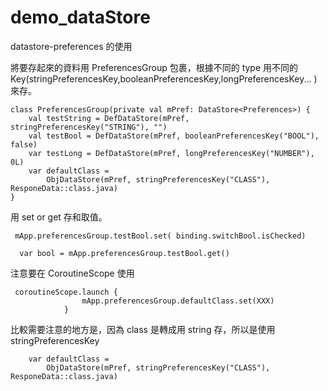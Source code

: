 # demo_dataStore
datastore-preferences 的使用


將要存起來的資料用 PreferencesGroup 包裹，根據不同的 type 用不同的 Key(stringPreferencesKey,booleanPreferencesKey,longPreferencesKey... ) 來存。
```
class PreferencesGroup(private val mPref: DataStore<Preferences>) {
    val testString = DefDataStore(mPref, stringPreferencesKey("STRING"), "")
    val testBool = DefDataStore(mPref, booleanPreferencesKey("BOOL"), false)
    var testLong = DefDataStore(mPref, longPreferencesKey("NUMBER"), 0L)
    var defaultClass =
        ObjDataStore(mPref, stringPreferencesKey("CLASS"), ResponeData::class.java)
}
```

用 set or get 存和取值。

```
 mApp.preferencesGroup.testBool.set( binding.switchBool.isChecked)
```

```
  var bool = mApp.preferencesGroup.testBool.get()
```



注意要在 CoroutineScope 使用
```
 coroutineScope.launch {
                mApp.preferencesGroup.defaultClass.set(XXX)
            }
```

比較需要注意的地方是，因為 class 是轉成用 string 存，所以是使用 stringPreferencesKey
```
    var defaultClass =
        ObjDataStore(mPref, stringPreferencesKey("CLASS"), ResponeData::class.java)
```
